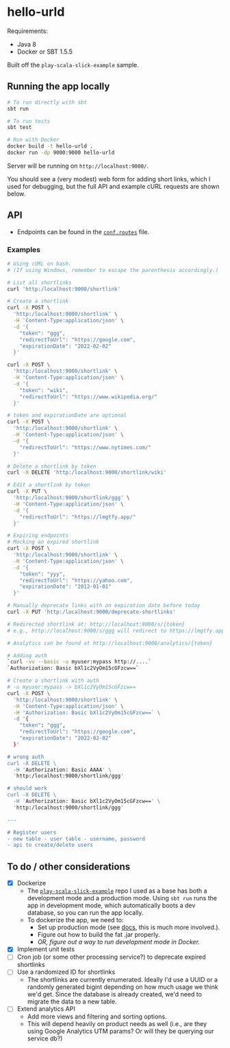 # hello-urld

Requirements:
- Java 8
- Docker or SBT 1.5.5

Built off the `play-scala-slick-example` sample.

## Running the app locally

```sh
# To run directly with sbt
sbt run

# To run tests
sbt test

# Run with Docker
docker build -t hello-urld .
docker run -dp 9000:9000 hello-urld
```

Server will be running on `http://localhost:9000/`.

You should see a (very modest) web form for adding short links, which I used
for debugging, but the full API and example cURL requests are shown below.

## API
- Endpoints can be found in the [`conf.routes`](https://github.com/dotj/hello-urld/blob/main/conf/routes) file.

### Examples

```sh
# Using cURL on bash.
# (If using Windows, remember to escape the parenthesis accordingly.)

# List all shortlinks
curl 'http:/localhost:9000/shortlink'

# Create a shortlink
curl -X POST \
  'http:/localhost:9000/shortlink' \
  -H 'Content-Type:application/json' \
  -d '{
    "token": "ggg",
    "redirectToUrl": "https://google.com",
    "expirationDate": "2022-02-02"
  }'

curl -X POST \
  'http:/localhost:9000/shortlink' \
  -H 'Content-Type:application/json' \
  -d '{
    "token": "wiki",
    "redirectToUrl": "https://www.wikipedia.org/"
  }'

# token and expirationDate are optional
curl -X POST \
  'http:/localhost:9000/shortlink' \
  -H 'Content-Type:application/json' \
  -d '{
    "redirectToUrl": "https://www.nytimes.com/"
  }'

# Delete a shortlink by token
curl -X DELETE 'http:/localhost:9000/shortlink/wiki'

# Edit a shortlink by token
curl -X PUT \
  'http:/localhost:9000/shortlink/ggg' \
  -H 'Content-Type:application/json' \
  -d '{
    "redirectToUrl": "https://lmgtfy.app/"
  }'

# Expiring endpoints
# Mocking an expired shortlink
curl -X POST \
  'http:/localhost:9000/shortlink' \
  -H 'Content-Type:application/json' \
  -d '{
    "token": "yyy",
    "redirectToUrl": "https://yahoo.com",
    "expirationDate": "2012-01-01"
  }'

# Manually deprecate links with an expiration date before today
curl -X PUT 'http:/localhost:9000/deprecate-shortlinks'

# Redirected shortlink at: http://localhost:9000/s/{token}
# e.g., http://localhost:9000/s/ggg will redirect to https://lmgtfy.app/

# Analytics can be found at http://localhost:9000/analytics/{token}

# Adding auth
`curl -vv --basic -u myuser:mypass http://....`
`Authorization: Basic bXl1c2VyOm15cGFzcw==`

# Create a shortlink with auth
# -u myuser:mypass -> bXl1c2VyOm15cGFzcw==
curl -X POST \
  'http:/localhost:9000/shortlink' \
  -H 'Content-Type:application/json' \
  -H 'Authorization: Basic bXl1c2VyOm15cGFzcw==` \
  -d '{
    "token": "ggg",
    "redirectToUrl": "https://google.com",
    "expirationDate": "2022-02-02"
  }'

# wrong auth
curl -X DELETE \
  -H 'Authorization: Basic AAAA' \
  'http:/localhost:9000/shortlink/ggg'

# should work
curl -X DELETE \
  -H 'Authorization: Basic bXl1c2VyOm15cGFzcw==' \
  'http:/localhost:9000/shortlink/ggg'

--- 

# Register users
- new table - user table - username, password 
- api to create/delete users

```

##  To do / other considerations

- [x] Dockerize
  - The [`play-scala-slick-example`](https://github.com/playframework/play-samples/tree/2.8.x/play-scala-slick-example)
    repo I used as a base has both a development mode and a production mode. Using `sbt run` runs the app in 
    development mode, which automatically boots a dev database, so you can run the app locally.
  - To dockerize the app, we need to:
    - Set up production mode (see [docs](https://www.playframework.com/documentation/2.8.x/ProductionConfiguration),
       this is much more involved.). 
    - Figure out how to build the fat .jar properly.
    - *OR, figure out a way to run development mode in Docker.*
- [x] Implement unit tests
- [ ] Cron job (or some other processing service?) to deprecate expired shortlinks
- [ ] Use a randomized ID for shortlinks
  - The shortlinks are currently enumerated. Ideally I'd use a UUID or a randomly generated bigint depending on how 
    much usage we think we'd get. Since the database is already created, we'd need to migrate the data to a new table.
- [ ] Extend analytics API 
  - Add more views and filtering and sorting options.
  - This will depend heavily on product needs as well (i.e., are they using Google Analytics UTM params? Or will they be querying our service db?)
